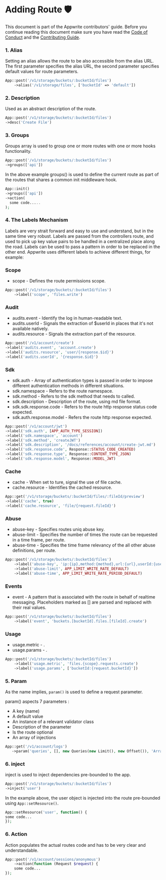# Adding Route 🛡

This document is part of the Appwrite contributors' guide. Before you continue reading this document make sure you have read the [Code of Conduct](https://github.com/appwrite/appwrite/blob/master/CODE_OF_CONDUCT.md) and the [Contributing Guide](https://github.com/appwrite/appwrite/blob/master/CONTRIBUTING.md).

### 1. Alias
Setting an alias allows the route to be also accessible from the alias URL.
The first parameter specifies the alias URL, the second parameter specifies default values for route parameters. 
```php
App::post('/v1/storage/buckets/:bucketId/files')
    ->alias('/v1/storage/files', ['bucketId' => 'default'])
```

### 2. Description
Used as an abstract description of the route. 
```php
App::post('/v1/storage/buckets/:bucketId/files')
->desc('Create File')
```

### 3. Groups
Groups array is used to group one or more routes with one or more hooks functionality.
```php
App::post('/v1/storage/buckets/:bucketId/files')
->groups(['api'])
```
In the above example groups() is used to define the current route as part of the routes that shares a common init middleware hook. 
```php
App::init()
->groups(['api'])
->action(
  some code.....
);
```


### 4. The Labels Mechanism
Labels are very strait forward and easy to use and understand, but in the same time very robust.
Labels are passed from the controllers route, and used to pick up key value pairs to be handled in a centralized place
along the road.
Labels can be used to pass a pattern in order to be replaced in the other end.
Appwrite uses different labels to achieve different things, for example:

### Scope
* scope - Defines the route permissions scope.

```php
App::post('/v1/storage/buckets/:bucketId/files')
    ->label('scope', 'files.write')
```

### Audit
* audits.event - Identify the log in human-readable text.
* audits.userId - Signals the extraction of $userId in places that it's not available natively.
* audits.resource - Signals the extraction part of the resource.


```php
App::post('/v1/account/create')
->label('audits.event', 'account.create')
->label('audits.resource', 'user/{response.$id}')
->label('audits.userId', '{response.$id}')
```

### Sdk
* sdk.auth - Array of authentication types is passed in order to impose different authentication methods in different situations.
* sdk.namespace - Refers to the route namespace.
* sdk.method - Refers to the sdk method that needs to called.
* sdk.description - Description of the route, using md file format.
* sdk.sdk.response.code - Refers to the route http response status code expected.
* sdk.auth.response.model - Refers the route http response expected.

```php
App::post('/v1/account/jwt')
->label('sdk.auth', [APP_AUTH_TYPE_SESSION])
->label('sdk.namespace', 'account')
->label('sdk.method', 'createJWT')
->label('sdk.description', '/docs/references/account/create-jwt.md')
->label('sdk.response.code', Response::STATUS_CODE_CREATED)
->label('sdk.response.type', Response::CONTENT_TYPE_JSON)
->label('sdk.response.model', Response::MODEL_JWT)
```

### Cache
* cache - When set to ture, signal the use of file cache. 
* cache.resource - Identifies the cached resource.

```php
App::get('/v1/storage/buckets/:bucketId/files/:fileId/preview')
->label('cache', true)
->label('cache.resource', 'file/{request.fileId}')
```

### Abuse
* abuse-key - Specifies routes uniq abuse key.
* abuse-limit - Specifies the number of times the route can be requested in a time frame, per route.
* abuse-time - Specifies the time frame relevancy of the all other abuse definitions, per route.

```php
App::post('/v1/storage/buckets/:bucketId/files')
    ->label('abuse-key', 'ip:{ip},method:{method},url:{url},userId:{userId}')
    ->label('abuse-limit', APP_LIMIT_WRITE_RATE_DEFAULT)
    ->label('abuse-time', APP_LIMIT_WRITE_RATE_PERIOD_DEFAULT)
```

### Events
* event - A pattern that is associated with the route in behalf of realtime messaging.
  Placeholders marked as [] are parsed and replaced with their real values.

```php
App::post('/v1/storage/buckets/:bucketId/files')
    ->label('event', 'buckets.[bucketId].files.[fileId].create')
```

### Usage
* usage.metric - .
* usage.params - .
```php
App::post('/v1/storage/buckets/:bucketId/files')
    ->label('usage.metric', 'files.{scope}.requests.create')
    ->label('usage.params', ['bucketId:{request.bucketId}'])
```

### 5. Param
As the name implies, `param()` is used to define a request parameter.

param() aspects 7 parameters :
* A key (name) 
* A default value
* An instance of a relevant validator class
* Description of the parameter
* Is the route optional
* An array of injections
```php
App::get('/v1/account/logs')
   ->param('queries', [], new Queries(new Limit(), new Offset()), 'Array of query strings generated using the Query class provided by the SDK. [Learn more about queries](https://appwrite.io/docs/databases#querying-documents). Only supported methods are limit and offset', true)
```


### 6. inject
inject is used to inject dependencies pre-bounded to the app.

```php
App::post('/v1/storage/buckets/:bucketId/files')
->inject('user')
```

In the example above, the user object is injected into the route pre-bounded using `App::setResource()`.

```php
App::setResource('user', function() {
some code...
});
```

### 6. Action
Action populates the actual routes code and has to be very clear and understandable. 

```php
App::post('/v1/account/sessions/anonymous')
    ->action(function (Request $request) {
    some code...
});
```
